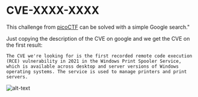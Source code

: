 # CVE-XXXX-XXXX

This challenge from [picoCTF](https://play.picoctf.org/practice/challenge/262) can be solved with a simple Google search."

Just copying the description of the CVE on google and we get the CVE on the first result:

```
The CVE we're looking for is the first recorded remote code execution (RCE) vulnerability in 2021 in the Windows Print Spooler Service, which is available across desktop and server versions of Windows operating systems. The service is used to manage printers and print servers.
```

![alt-text](https://i.imgur.com/deNhTaT.png)